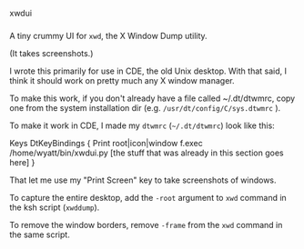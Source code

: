 xwdui
#####

A tiny crummy UI for `xwd`, the X Window Dump utility.

(It takes screenshots.)

I wrote this primarily for use in CDE, the old Unix desktop. With that said,
I think it should work on pretty much any X window manager.

To make this work, if you don't already have a file called ~/.dt/dtwmrc, copy
one from the system installation dir (e.g. `/usr/dt/config/C/sys.dtwmrc` ).

To make it work in CDE, I made my `dtwmrc` (`~/.dt/dtwmrc`) look like this:

Keys DtKeyBindings
{
    <key>Print                       root|icon|window        f.exec /home/wyatt/bin/xwdui.py
    [the stuff that was already in this section goes here]
}

That let me use my "Print Screen" key to take screenshots of windows.

To capture the entire desktop, add the `-root` argument to `xwd` command in the
ksh script (`xwddump`).

To remove the window borders, remove `-frame` from the `xwd` command in the
same script.

